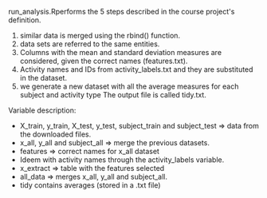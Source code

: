 run_analysis.Rperforms the 5 steps described in the course project's definition.
1) similar data is merged using the rbind() function. 
2) data sets are referred to the same entities.
3) Columns with the mean and standard deviation measures are considered, given the correct names (features.txt).
4) Activity names and IDs from activity_labels.txt and they are substituted in the dataset.
5) we generate a new dataset with all the average measures for each subject and activity type 
The output file is called tidy.txt.

Variable description:
- X_train, y_train, X_test, y_test, subject_train and subject_test => data from the downloaded files.
- x_all, y_all and subject_all => merge the previous datasets.
- features => correct names for x_all dataset
- Ideem with activity names through the activity_labels variable.
- x_extract => table with the features selected
- all_data => merges x_all, y_all and subject_all.
- tidy contains averages (stored in a .txt file)
